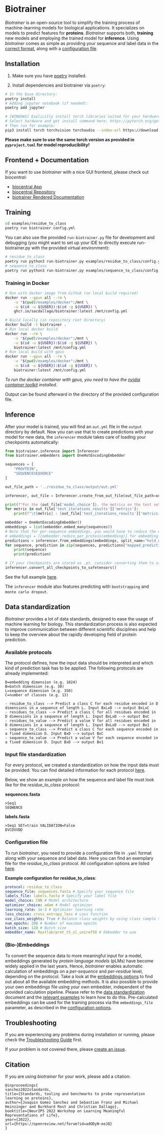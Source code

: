 # Biotrainer

*Biotrainer* is an open-source tool to simplify the training process of machine-learning models for biological
applications. It specializes on models to predict features for **proteins**. *Biotrainer* supports both, **training**
new models and employing the trained model for **inference**.
Using *biotrainer* comes as simple as providing your sequence and label data in the
[correct format](#data-standardization), along with a [configuration file](#example-configuration-file).

## Installation

1. Make sure you have [poetry](https://python-poetry.org/) installed.

2. Install dependencies and biotrainer via `poetry`:

```bash
# In the base directory:
poetry install
# Adding jupyter notebook (if needed):
poetry add jupyter

# [WINDOWS] Explicitly install torch libraries suited for your hardware:
# Select hardware and get install command here: https://pytorch.org/get-started/locally/
# Then run for example:
pip3 install torch torchvision torchaudio --index-url https://download.pytorch.org/whl/cu118
```

**Please make sure to use the same torch version as provided in `pyproject.toml` for model reproducibility!**

## Frontend + Documentation

If you want to use *biotrainer* with a nice GUI frontend, please check out *biocentral*:

* [biocentral App](https://biocentral.cloud/app)
* [biocentral Repository](https://github.com/biocentral/biocentral)
* [biotrainer Rendered Documentation](https://biocentral.cloud/docs/biotrainer/config_file_options)

## Training

```bash
cd examples/residue_to_class
poetry run biotrainer config.yml
```

You can also use the provided `run-biotrainer.py` file for development and debugging (you might want to set up your
IDE to directly execute run-biotrainer.py with the provided virtual environment):

```bash
# residue_to_class
poetry run python3 run-biotrainer.py examples/residue_to_class/config.yml
# sequence_to_class
poetry run python3 run-biotrainer.py examples/sequence_to_class/config.yml
```

### Training in Docker

```bash
# Run with docker image from Github (no local build required)
docker run --gpus all --rm \
    -v "$(pwd)/examples/docker":/mnt \
    -u $(id -u ${USER}):$(id -g ${USER}) \
    ghcr.io/sacdallago/biotrainer:latest /mnt/config.yml

# Build locally (in repository root directory)
docker build -t biotrainer .
# Run local docker build
docker run --rm \
    -v "$(pwd)/examples/docker":/mnt \
    -u $(id -u ${USER}):$(id -g ${USER}) \
    biotrainer:latest /mnt/config.yml
# Run local build with gpus
docker run --gpus all --rm \
    -v "$(pwd)/examples/docker":/mnt \
    -u $(id -u ${USER}):$(id -g ${USER}) \
    biotrainer:latest /mnt/config.yml
```

*To run the docker container with gpus, you need to have the
[nvidia container toolkit](https://docs.nvidia.com/datacenter/cloud-native/container-toolkit/latest/install-guide.html)
installed*.

Output can be found afterward in the directory of the provided configuration file.

## Inference

After your model is trained, you will find an `out.yml` file in the `output` directory by default. Now you can use
that to create predictions with your model for new data, the `inferencer` module takes care of loading your checkpoints
automatically:

```python
from biotrainer.inference import Inferencer
from biotrainer.embedders import OneHotEncodingEmbedder

sequences = [
    "PROVTEIN",
    "SEQVENCESEQVENCE"
]

out_file_path = '../residue_to_class/output/out.yml'

inferencer, out_file = Inferencer.create_from_out_file(out_file_path=out_file_path, allow_torch_pt_loading=True)

print(f"For the {out_file['model_choice']}, the metrics on the test set are:")
for metric in out_file['test_iterations_results']['metrics']:
    print(f"\t{metric} : {out_file['test_iterations_results']['metrics'][metric]}")

embedder = OneHotEncodingEmbedder()
embeddings = list(embedder.embed_many(sequences))
# Note that for per-sequence embeddings, you would have to reduce the embeddings now:
# embeddings = [[embedder.reduce_per_protein(embedding)] for embedding in embeddings]
predictions = inferencer.from_embeddings(embeddings, split_name="hold_out")
for sequence, prediction in zip(sequences, predictions["mapped_predictions"].values()):
    print(sequence)
    print(prediction)

# If your checkpoints are stored as .pt, consider converting them to safetensors (supported by biotrainer >=0.9.1)
inferencer.convert_all_checkpoints_to_safetensors()
```

See the full example [here](examples/inference/predict.py).

The `inferencer` module also features predicting with `bootstrapping` and `monte carlo dropout`.

## Data standardization

*Biotrainer* provides a lot of data standards, designed to ease the usage of machine learning for biology.
This standardization process is also expected to improve communication between different scientific disciplines
and help to keep the overview about the rapidly developing field of protein prediction.

### Available protocols

The protocol defines, how the input data should be interpreted and which kind of prediction task has to be applied.
The following protocols are already implemented:

```text
D=embedding dimension (e.g. 1024)
B=batch dimension (e.g. 30)
L=sequence dimension (e.g. 350)
C=number of classes (e.g. 13)

- residue_to_class --> Predict a class C for each residue encoded in D dimensions in a sequence of length L. Input BxLxD --> output BxLxC
- residues_to_class --> Predict a class C for all residues encoded in D dimensions in a sequence of length L. Input BxLxD --> output BxC
- residues_to_value --> Predict a value V for all residues encoded in D dimensions in a sequence of length L. Input BxLxD --> output Bx1
- sequence_to_class --> Predict a class C for each sequence encoded in a fixed dimension D. Input BxD --> output BxC
- sequence_to_value --> Predict a value V for each sequence encoded in a fixed dimension D. Input BxD --> output Bx1
```

### Input file standardization

For every protocol, we created a standardization on how the input data must be provided. You can find detailed
information for each protocol [here](docs/data_standardization.md).

Below, we show an example on how the sequence and label file must look like for the *residue_to_class* protocol:

**sequences.fasta**

```fasta
>Seq1
SEQWENCE
```

**labels.fasta**

```fasta
>Seq1 SET=train VALIDATION=False
DVCDVVDD
```

### Configuration file

To run *biotrainer*, you need to provide a configuration file in `.yaml` format along with your sequence and label data.
Here you can find an exemplary file for the *residue_to_class* protocol. All configuration options are listed
[here](docs/config_file_options.md).

**Example configuration for residue_to_class**:

```yaml
protocol: residue_to_class
sequence_file: sequences.fasta # Specify your sequence file
labels_file: labels.fasta # Specify your label file
model_choice: CNN # Model architecture 
optimizer_choice: adam # Model optimizer
learning_rate: 1e-3 # Optimizer learning rate
loss_choice: cross_entropy_loss # Loss function 
use_class_weights: True # Balance class weights by using class sample size in the given dataset
num_epochs: 200 # Number of maximum epochs
batch_size: 128 # Batch size
embedder_name: Rostlab/prot_t5_xl_uniref50 # Embedder to use
```

### (Bio-)Embeddings

To convert the sequence data to more meaningful input for a model, embeddings generated by
*protein language models* (pLMs) have become widely applied in the last years.
Hence, *biotrainer* enables automatic calculation of embeddings on a *per-sequence* and *per-residue* level,
depending on the protocol.
Take a look at the [embeddings options](docs/config_file_options.md#embeddings) to find out about all the available
embedding methods. It is also possible to provide your own embeddings file using your own embedder,
independent of the provided calculation pipeline. Please refer to the
[data standardization](docs/data_standardization.md#embeddings) document and the
[relevant examples](examples/custom_embeddings/) to learn how to do this. Pre-calculated embeddings can be used for
the training process via the `embeddings_file` parameter,
as described in the [configuration options](docs/config_file_options.md#embeddings).

## Troubleshooting

If you are experiencing any problems during installation or running,
please check the [Troubleshooting Guide](docs/troubleshooting.md) first.

If your problem is not covered there, please [create an issue](https://github.com/sacdallago/biotrainer/issues/new).

## Citation

If you are using *biotrainer* for your work, please add a citation:

```text
@inproceedings{
sanchez2022standards,
title={Standards, tooling and benchmarks to probe representation learning on proteins},
author={Joaquin Gomez Sanchez and Sebastian Franz and Michael Heinzinger and Burkhard Rost and Christian Dallago},
booktitle={NeurIPS 2022 Workshop on Learning Meaningful Representations of Life},
year={2022},
url={https://openreview.net/forum?id=adODyN-eeJ8}
}
```
